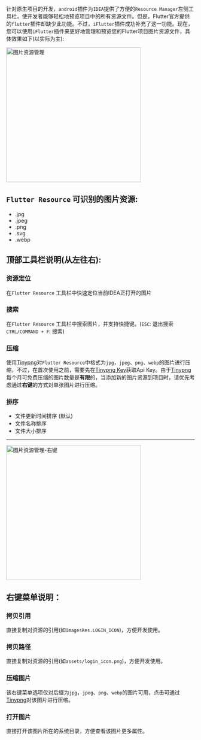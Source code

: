 针对原生项目的开发，`android`插件为`IDEA`提供了方便的`Resource Manager`左侧工具栏，使开发者能够轻松地预览项目中的所有资源文件。但是，Flutter官方提供的`flutter`插件却缺少此功能。不过，`iFlutter`插件成功补充了这一功能。现在，您可以使用`iFlutter`插件来更好地管理和预览您的Flutter项目图片资源文件，具体效果如下(以实际为主):

<img src="https://cdn.jsdelivr.net/gh/YangLang116/iFlutter/doc/configs/res_manager_list.png" width="360"  alt="图片资源管理"/>

## `Flutter Resource` 可识别的图片资源:
- .jpg
- .jpeg
- .png
- .svg
- .webp

## 顶部工具栏说明(从左往右):
### 资源定位
在`Flutter Resource` 工具栏中快速定位当前IDEA正打开的图片

### 搜索
在`Flutter Resource` 工具栏中搜索图片，并支持快捷键。(`ESC`: 退出搜索 `CTRL/COMMAND + F`: 搜索)

### 压缩
使用[Tinypng](https://tinypng.com/)对`Flutter Resource`中格式为`jpg`，`jpeg`、`png`、`webp`的图片进行压缩，不过，在首次使用之前，需要先在[Tinypng Key](https://tinypng.com/developers)获取Api Key。由于[Tinypng](https://tinypng.com/)每个月可免费压缩的图片数量是**有限**的，当添加新的图片资源到项目时，请优先考虑通过**右键**的方式对单张图片进行压缩。

### 排序
- 文件更新时间排序 (默认)
- 文件名称排序
- 文件大小排序

---

<img src="https://cdn.jsdelivr.net/gh/YangLang116/iFlutter/doc/configs/res_manager_menu.png" width="360"  alt="图片资源管理-右键"/>

## 右键菜单说明：
### 拷贝引用
直接复制对资源的引用(如`ImagesRes.LOGIN_ICON`)，方便开发使用。

### 拷贝路径
直接复制对资源的引用(如`assets/login_icon.png`)，方便开发使用。

### 压缩图片
该右键菜单选项仅对后缀为`jpg`，`jpeg`、`png`、`webp`的图片可用，点击可通过[Tinypng](https://tinypng.com/)对该图片进行压缩。

### 打开图片
直接打开该图片所在的系统目录，方便查看该图片更多属性。
